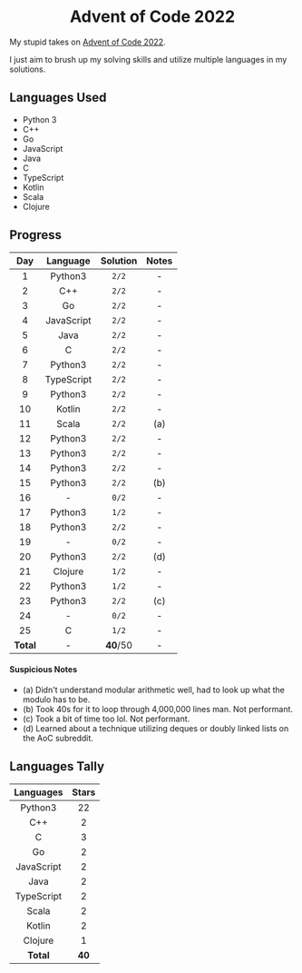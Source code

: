 <div align="center">

# Advent of Code 2022
</div>

My stupid takes on [Advent of Code 2022](https://adventofcode.com/2022).

I just aim to brush up my solving skills and utilize multiple languages in my solutions.

## Languages Used
- Python 3
- C++
- Go
- JavaScript
- Java
- C
- TypeScript
- Kotlin
- Scala
- Clojure

## Progress

|    Day    |  Language  | Solution  | Notes |
| :-------: | :--------: | :-------: | :---: |
|     1     |  Python3   |   `2/2`   |   -   |
|     2     |    C++     |   `2/2`   |   -   |
|     3     |     Go     |   `2/2`   |   -   |
|     4     | JavaScript |   `2/2`   |   -   |
|     5     |    Java    |   `2/2`   |   -   |
|     6     |     C      |   `2/2`   |   -   |
|     7     |  Python3   |   `2/2`   |   -   |
|     8     | TypeScript |   `2/2`   |   -   |
|     9     |  Python3   |   `2/2`   |   -   |
|    10     |   Kotlin   |   `2/2`   |   -   |
|    11     |   Scala    |   `2/2`   |  (a)  |
|    12     |  Python3   |   `2/2`   |   -   |
|    13     |  Python3   |   `2/2`   |   -   |
|    14     |  Python3   |   `2/2`   |   -   |
|    15     |  Python3   |   `2/2`   |  (b)  |
|    16     |     -      |   `0/2`   |   -   |
|    17     |  Python3   |   `1/2`   |   -   |
|    18     |  Python3   |   `2/2`   |   -   |
|    19     |     -      |   `0/2`   |   -   |
|    20     |  Python3   |   `2/2`   |  (d)  |
|    21     |  Clojure   |   `1/2`   |   -   |
|    22     |  Python3   |   `1/2`   |   -   |
|    23     |  Python3   |   `2/2`   |  (c)  |
|    24     |     -      |   `0/2`   |   -   |
|    25     |     C      |   `1/2`   |   -   |
| **Total** |     -      | **40**/50 |   -   |

#### Suspicious Notes
- (a) Didn't understand modular arithmetic well, had to look up what the modulo has to be.
- (b) Took 40s for it to loop through 4,000,000 lines man. Not performant.
- (c) Took a bit of time too lol. Not performant.
- (d) Learned about a technique utilizing deques or doubly linked lists on the AoC subreddit.

## Languages Tally

| Languages  | Stars  |
| :--------: | :----: |
|  Python3   |   22   |
|    C++     |   2    |
|     C      |   3    |
|     Go     |   2    |
| JavaScript |   2    |
|    Java    |   2    |
| TypeScript |   2    |
|   Scala    |   2    |
|   Kotlin   |   2    |
|  Clojure   |   1    |
| **Total**  | **40** |
